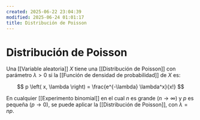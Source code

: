 ```yaml
---
created: 2025-06-22 23:04:39
modified: 2025-06-24 01:01:17
title: Distribución de Poisson
---
```


# Distribución de Poisson

Una [[Variable aleatoria]] $X$ tiene una [[Distribución de Poisson]] con parámetro $\lambda > 0$ si la [[Función de densidad de probabilidad]] de $X$ es:

$$
p \left( x, \lambda \right) = \frac{e^{-\lambda} \lambda^x}{x!}
$$

En cualquier [[Experimento binomial]] en el cual $n$ es grande ($n \to \infty$) y $p$ es pequeña ($p \to 0$), se puede aplicar la [[Distribución de Poisson]], con $\lambda = np$.
